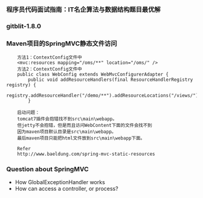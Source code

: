### 程序员代码面试指南：IT名企算法与数据结构题目最优解

### gitblit-1.8.0

### Maven项目的SpringMVC静态文件访问
```
	方法1：ContextConfig文件中
	<mvc:resources mapping="/oms/**" location="/oms/" />
	方法2：ContextConfig文件中
	public class WebConfig extends WebMvcConfigurerAdapter {
		public void addResourceHandlers(final ResourceHandlerRegistry registry) {
			registry.addResourceHandler("/demo/**").addResourceLocations("/views/");
		}

	启动问题：	
	tomcat7插件会抱错找不到src\main\webapp。
	但jetty不会抱错，但是而且访问WebContent下面的文件会找不到
	因为maven项目默认目录是src\main\webapp。
	最后maven项目只能把html文件放到src\main\webapp下面。

	Refer
	http://www.baeldung.com/spring-mvc-static-resources
```

### Question about SpringMVC
- How GlobalExceptionHandler works
- How can access a controller, or process?
